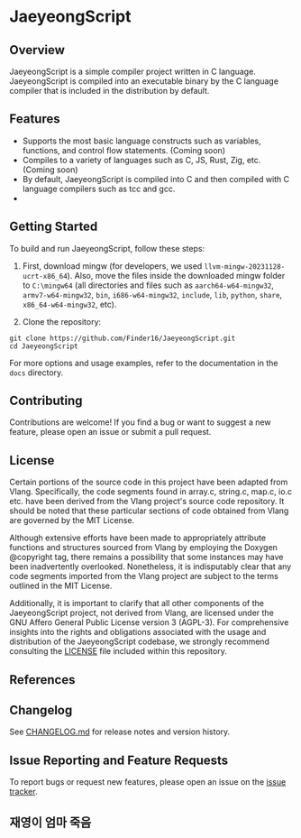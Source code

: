 # JaeyeongScript

## Overview

JaeyeongScript is a simple compiler project written in C language. JaeyeongScript is compiled into an executable binary by the C language compiler that is included in the distribution by default.

## Features

- Supports the most basic language constructs such as variables, functions, and control flow statements. (Coming soon)
- Compiles to a variety of languages such as C, JS, Rust, Zig, etc. (Coming soon)
- By default, JaeyeongScript is compiled into C and then compiled with C language compilers such as tcc and gcc.
- 
## Getting Started

To build and run JaeyeongScript, follow these steps:

1. First, download mingw (for developers, we used `llvm-mingw-20231128-ucrt-x86_64`). Also, move the files inside the downloaded mingw folder to `C:\mingw64` (all directories and files such as `aarch64-w64-mingw32`, `armv7-w64-mingw32`, `bin`, `i686-w64-mingw32`, `include`, `lib`, `python`, `share`, `x86_64-w64-mingw32`, etc).

2. Clone the repository:

```
git clone https://github.com/Finder16/JaeyeongScript.git
cd JaeyeongScript
```


For more options and usage examples, refer to the documentation in the `docs` directory.

## Contributing

Contributions are welcome! If you find a bug or want to suggest a new feature, please open an issue or submit a pull request.

## License
Certain portions of the source code in this project have been adapted from Vlang. Specifically, the code segments found in array.c, string.c, map.c, io.c etc. have been derived from the Vlang project's source code repository. It should be noted that these particular sections of code obtained from Vlang are governed by the MIT License.

Although extensive efforts have been made to appropriately attribute functions and structures sourced from Vlang by employing the Doxygen @copyright tag, there remains a possibility that some instances may have been inadvertently overlooked. Nonetheless, it is indisputably clear that any code segments imported from the Vlang project are subject to the terms outlined in the MIT License.

Additionally, it is important to clarify that all other components of the JaeyeongScript project, not derived from Vlang, are licensed under the GNU Affero General Public License version 3 (AGPL-3). For comprehensive insights into the rights and obligations associated with the usage and distribution of the JaeyeongScript codebase, we strongly recommend consulting the [LICENSE](LICENSE) file included within this repository.

## References

## Changelog

See [CHANGELOG.md](CHANGELOG.md) for release notes and version history.

## Issue Reporting and Feature Requests

To report bugs or request new features, please open an issue on the [issue tracker](https://github.com/Finder16/JaeyeongScript/issues).


## 재영이 엄마 죽음
